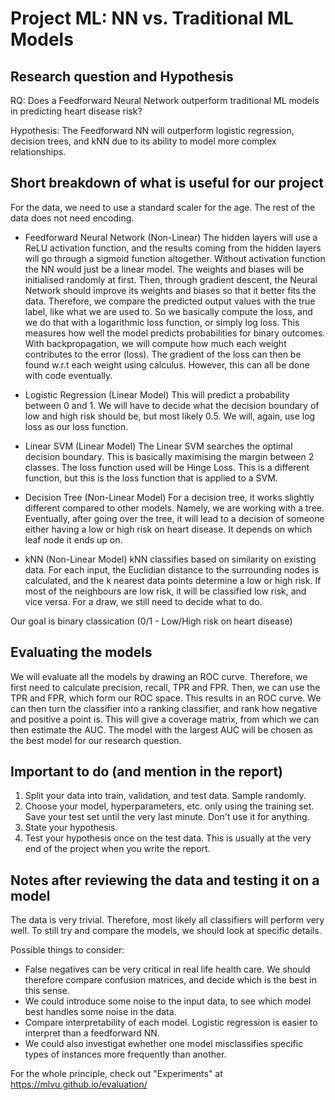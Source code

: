 # Project ML: NN vs. Traditional ML Models

## Research question and Hypothesis
RQ:
Does a Feedforward Neural Network outperform traditional ML models in predicting heart disease risk?

Hypothesis:
The Feedforward NN will outperform logistic regression, decision trees, and kNN due to its ability to model more complex relationships.

## Short breakdown of what is useful for our project
For the data, we need to use a standard scaler for the age. The rest of the data does not need encoding.

- Feedforward Neural Network (Non-Linear)
The hidden layers will use a ReLU activation function, and the results coming from the hidden layers will go through a sigmoid function altogether. Without activation function the NN would just be a linear model.
The weights and biases will be initialised randomly at first. Then, through gradient descent, the Neural Network should improve its weights and biases so that it better fits the data. Therefore, we compare the predicted output values with the true label, like what we are used to. So we basically compute the loss, and we do that with a logarithmic loss function, or simply log loss. This measures how well the model predicts probabilities for binary outcomes. With backpropagation, we will compute how much each weight contributes to the error (loss). The gradient of the loss can then be found w.r.t each weight using calculus. However, this can all be done with code eventually.

- Logistic Regression (Linear Model)
This will predict a probability between 0 and 1. We will have to decide what the decision boundary of low and high risk should be, but most likely 0.5. We will, again, use log loss as our loss function.

- Linear SVM (Linear Model)
The Linear SVM searches the optimal decision boundary. This is basically maximising the margin between 2 classes. The loss function used will be Hinge Loss. This is a different function, but this is the loss function that is applied to a SVM.

- Decision Tree (Non-Linear Model)
For a decision tree, it works slightly different compared to other models. Namely, we are working with a tree. Eventually, after going over the tree, it will lead to a decision of someone either having a low or high risk on heart disease. It depends on which leaf node it ends up on.

- kNN (Non-Linear Model)
kNN classifies based on similarity on existing data. For each input, the Euclidian distance to the surrounding nodes is calculated, and the k nearest data points determine a low or high risk. If most of the neighbours are low risk, it will be classified low risk, and vice versa. For a draw, we still need to decide what to do.

Our goal is binary classication (0/1 - Low/High risk on heart disease)

## Evaluating the models
We will evaluate all the models by drawing an ROC curve. Therefore, we first need to calculate precision, recall, TPR and FPR. Then, we can use the TPR and FPR, which form our ROC space. This results in an ROC curve. We can then turn the classifier into a ranking classifier, and rank how negative and positive a point is. This will give a coverage matrix, from which we can then estimate the AUC. The model with the largest AUC will be chosen as the best model for our research question.

## Important to do (and mention in the report)
1. Split your data into train, validation, and test data. Sample randomly.
2. Choose your model, hyperparameters, etc. only using the training set. Save your test set until the very last minute. Don't use it for anything.
3. State your hypothesis.
4. Test your hypothesis once on the test data. This is usually at the very end of the project when you write the report.

## Notes after reviewing the data and testing it on a model
The data is very trivial. Therefore, most likely all classifiers will perform very well. To still try and compare the models, we should look at specific details.

Possible things to consider:
- False negatives can be very critical in real life health care. We should therefore compare confusion matrices, and decide which is the best in this sense.
- We could introduce some noise to the input data, to see which model best handles some noise in the data.
- Compare interpretability of each model. Logistic regression is easier to interpret than a feedforward NN.
- We could also investigat ewhether one model misclassifies specific types of instances more frequently than another.

For the whole principle, check out "Experiments" at https://mlvu.github.io/evaluation/